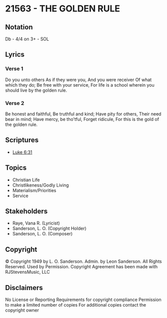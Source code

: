 # 21563 - THE GOLDEN RULE

## Notation

Db - 4/4 on 3+ - SOL

## Lyrics

### Verse 1

Do you unto others As if they were you, And you were receiver Of what which they do; Be free with your service, For life is a school wherein you should live by the golden rule.























































### Verse 2

Be honest and faithful, Be truthful and kind; Have pity for others, Their need bear in mind; Have mercy, be tho'tful, Forget ridicule, For this is the gold of the golden rule.


## Scriptures

- [Luke 6:31](https://www.biblegateway.com/passage/?search=Luke%206%3A31)

## Topics

- Christian Life
- Christlikeness/Godly Living
- Materialism/Priorities
- Service

## Stakeholders

- Raye, Vana R. (Lyricist)
- Sanderson, L. O. (Copyright Holder)
- Sanderson, L. O. (Composer)

## Copyright

© Copyright 1949 by L. O. Sanderson. Admin. by Leon Sanderson. All Rights Reserved. Used by Permission.
Copyright Agreement has been made with RJStevensMusic, LLC

## Disclaimers

No License or Reporting Requirements for copyright compliance
Permission to make a limited number of copies
For additional copies contact the copyright owner

